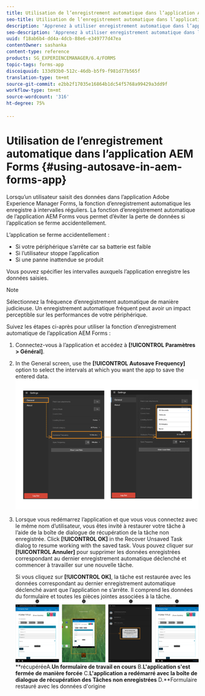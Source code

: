 ```yaml
---
title: Utilisation de l’enregistrement automatique dans l’application AEM Forms
seo-title: Utilisation de l’enregistrement automatique dans l’application AEM Forms
description: 'Apprenez à utiliser enregistrement automatique dans l’application AEM Forms afin d’éviter la perte de données. '
seo-description: 'Apprenez à utiliser enregistrement automatique dans l’application AEM Forms afin d’éviter la perte de données. '
uuid: f18ab6b4-dd4a-4dcb-88e6-e349777d47ea
contentOwner: sashanka
content-type: reference
products: SG_EXPERIENCEMANAGER/6.4/FORMS
topic-tags: forms-app
discoiquuid: 133d93b0-512c-46db-b5f9-f981d77b565f
translation-type: tm+mt
source-git-commit: e2bb2f17035e16864b1dc54f5768a99429a3dd9f
workflow-type: tm+mt
source-wordcount: '316'
ht-degree: 75%

---
```



# Utilisation de l’enregistrement automatique dans l’application AEM Forms {#using-autosave-in-aem-forms-app}

Lorsqu’un utilisateur saisit des données dans l’application Adobe Experience Manager Forms, la fonction d’enregistrement automatique les enregistre à intervalles réguliers. La fonction d’enregistrement automatique de l’application AEM Forms vous permet d’éviter la perte de données si l’application se ferme accidentellement.

L’application se ferme accidentellement :

* Si votre périphérique s’arrête car sa batterie est faible
* Si l’utilisateur stoppe l’application
* Si une panne inattendue se produit

Vous pouvez spécifier les intervalles auxquels l’application enregistre les données saisies.

>[!NOTE]
>
>Sélectionnez la fréquence d’enregistrement automatique de manière judicieuse. Un enregistrement automatique fréquent peut avoir un impact perceptible sur les performances de votre périphérique.

Suivez les étapes ci-après pour utiliser la fonction d’enregistrement automatique de l’application AEM Forms :

1. Connectez-vous à l’application et accédez à **[!UICONTROL Paramètres > Général]**.
1. In the General screen, use the **[!UICONTROL Autosave Frequency]** option to select the intervals at which you want the app to save the entered data.
   [ ![Définition de la fréquence d’enregistrement automatique](assets/using-autosave-freq-07.png)](assets/using-autosave-freq-07-1.png)

1. Lorsque vous redémarrez l’application et que vous vous connectez avec le même nom d’utilisateur, vous êtes invité à restaurer votre tâche à l’aide de la boîte de dialogue de récupération de la tâche non enregistrée. Click **[!UICONTROL OK]** in the Recover Unsaved Task dialog to resume working with the saved task. Vous pouvez cliquer sur **[!UICONTROL Annuler]** pour supprimer les données enregistrées correspondant au dernier enregistrement automatique déclenché et commencer à travailler sur une nouvelle tâche.

   Si vous cliquez sur **[!UICONTROL OK]**, la tâche est restaurée avec les données correspondant au dernier enregistrement automatique déclenché avant que l’application ne s’arrête. Il comprend les données du formulaire et toutes les pièces jointes associées à la tâche.
   [ ![Obtention d&#39;une tâche](assets/autosave-flow.png)](assets/using-autosave-freq-06.png)**récupéréeA.**Un formulaire de travail en cours** B.**L&#39;application s&#39;est fermée de manière forcée** C.**L&#39;application a redémarré avec la boîte de dialogue de récupération des Tâches non enregistrées** D.**Formulaire restauré avec les données d&#39;origine

